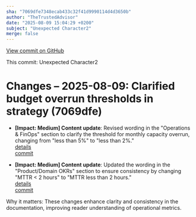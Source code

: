 ```yaml
---
sha: "7069dfe7348ecab433c32f41d9990114d4d3650b"
author: "TheTrustedAdvisor"
date: "2025-08-09 15:04:29 +0200"
subject: "Unexpected Character2"
merge: false
---
```


[View commit on GitHub](https://github.com/TheTrustedAdvisor/FabricAdoptionFramework/commit/7069dfe7348ecab433c32f41d9990114d4d3650b)

This commit: Unexpected Character2

# Changes – 2025-08-09: Clarified budget overrun thresholds in strategy (7069dfe)

- **[Impact: Medium] Content update**: Revised wording in the "Operations & FinOps" section to clarify the threshold for monthly capacity overrun, changing from "less than 5%" to "less than 2%."  
   [details](/docs/about/changes/2025-08-09-commit-7069dfe7348ecab433c32f41d9990114d4d3650b)  
   [commit](https://github.com/TheTrustedAdvisor/FabricAdoptionFramework/commit/7069dfe7348ecab433c32f41d9990114d4d3650b)

- **[Impact: Medium] Content update**: Updated the wording in the "Product/Domain OKRs" section to ensure consistency by changing "MTTR &lt; 2 hours" to "MTTR less than 2 hours."  
   [details](/docs/about/changes/2025-08-09-commit-7069dfe7348ecab433c32f41d9990114d4d3650b)  
   [commit](https://github.com/TheTrustedAdvisor/FabricAdoptionFramework/commit/7069dfe7348ecab433c32f41d9990114d4d3650b)

Why it matters: These changes enhance clarity and consistency in the documentation, improving reader understanding of operational metrics.
